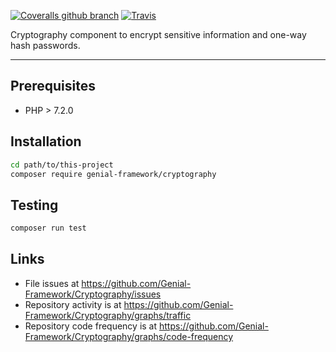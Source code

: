 [![Coveralls github branch](https://img.shields.io/coveralls/github/Genial-Framework/Cryptography/master.svg?style=flat-square)](https://coveralls.io/github/Genial-Framework/Cryptography?branch=master) [![Travis](https://img.shields.io/travis/Genial-Framework/Cryptography.svg?style=flat-square)](https://travis-ci.org/Genial-Framework/Cryptography) 

Cryptography component to encrypt sensitive information and one-way hash passwords.

-------
## Prerequisites
- PHP > 7.2.0

## Installation

```sh
cd path/to/this-project
composer require genial-framework/cryptography
```

## Testing
```sh
composer run test
```

## Links
- File issues at https://github.com/Genial-Framework/Cryptography/issues
- Repository activity is at https://github.com/Genial-Framework/Cryptography/graphs/traffic
- Repository code frequency is at https://github.com/Genial-Framework/Cryptography/graphs/code-frequency
